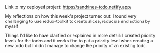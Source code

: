 Link to my deployed project: https://sandrines-todo.netlify.app/

My reflections on how this week's project turned out: I found very challenging to use redux-toolkit to create slices, reducers and actions by myself

Things I'd like to have clarified or explained in more detail: I created priority levels for the todos and it works fine to put a priority level when creating a new todo but I didn't manage to change the priority of an existing todo. 
